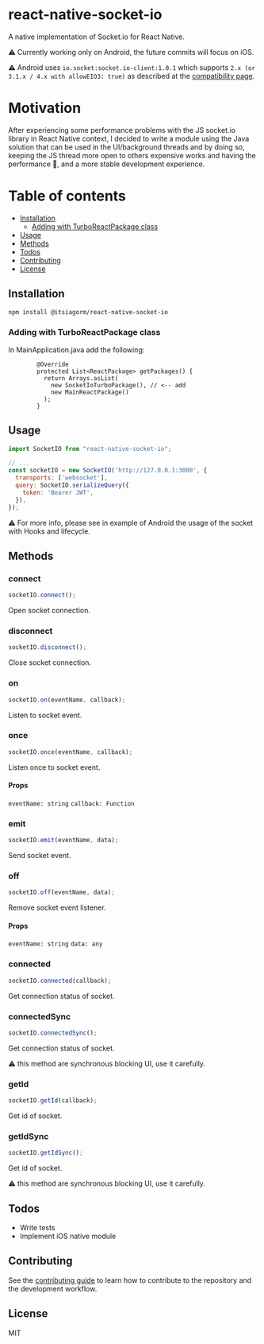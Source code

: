 react-native-socket-io
======================

A native implementation of Socket.io for React Native.

⚠️ Currently working only on Android, the future commits will focus on iOS.

⚠️ Android uses `io.socket:socket.io-client:1.0.1` which supports `2.x (or 3.1.x / 4.x with allowEIO3: true)` as described at the [compatibility page](https://socketio.github.io/socket.io-client-java/installation.html).

# Motivation

After experiencing some performance problems with the JS socket.io library in React Native context, I decided to write a module using the Java solution that can be used in the UI/background threads and by doing so, keeping the JS thread more open to others expensive works and having the performance 💯, and a more stable development experience.

# Table of contents

- [Installation](#installation)
  - [Adding with TurboReactPackage class](#adding-with-turboReactPackage-class)
- [Usage](#usage)
- [Methods](#methods)
- [Todos](#todos)
- [Contributing](#contributing)
- [License](#license)

## Installation

```sh
npm install @itsiagorm/react-native-socket-io
```

### Adding with TurboReactPackage class

In MainApplication.java add the following:
```
        @Override
        protected List<ReactPackage> getPackages() {
          return Arrays.asList(
            new SocketIoTurboPackage(), // <-- add
            new MainReactPackage()
          );
        }
```


## Usage

```js
import SocketIO from "react-native-socket-io";

// ...
const socketIO = new SocketIO('http://127.0.0.1:3000', {
  transports: ['websocket'],
  query: SocketIO.serializeQuery({
    token: 'Bearer JWT',
  }),
});
```
⚠️ For more info, please see in example of Android the usage of the socket with Hooks and lifecycle.

## Methods

### connect
```js
socketIO.connect();
```
Open socket connection.

### disconnect
```js
socketIO.disconnect();
```
Close socket connection.

### on
```js
socketIO.on(eventName, callback);
```
Listen to socket event.

### once
```js
socketIO.once(eventName, callback);
```
Listen once to socket event.

#### Props

``eventName: string``
``callback: Function``

### emit
```js
socketIO.emit(eventName, data);
```
Send socket event.

### off
```js
socketIO.off(eventName, data);
```
Remove socket event listener.

#### Props

``eventName: string``
``data: any``

### connected
```js
socketIO.connected(callback);
```
Get connection status of socket.

### connectedSync
```js
socketIO.connectedSync();
```
Get connection status of socket.

⚠️ this method are synchronous blocking UI, use it carefully.

### getId
```js
socketIO.getId(callback);
```
Get id of socket.

### getIdSync
```js
socketIO.getIdSync();
```
Get id of socket.

⚠️ this method are synchronous blocking UI, use it carefully.

## Todos

- Write tests
- Implement iOS native module

## Contributing

See the [contributing guide](CONTRIBUTING.md) to learn how to contribute to the repository and the development workflow.

## License

MIT
